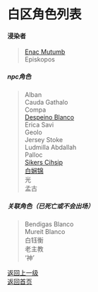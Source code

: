 # 白区角色列表 
#### 浸染者 
> [Enac Mutumb](https://drrlw.github.io/Character/White/EnacMutumb)  
> Episkopos  
  
##### npc角色
> Alban  
> Cauda Gathalo  
> Compa  
> [Despeino Blanco](https://drrlw.github.io/Character/White/DespeinoBlanco)  
> Erica Savi  
> Geolo  
> Jersey Stoke  
> Ludmilla Abdallah  
> Palloc  
> [Sikers Cihsip](https://drrlw.github.io/Character/White/SikersCihsip)    
> [白娴锦](https://drrlw.github.io/Character/White/%E7%99%BD%E5%A8%B4%E9%94%A6)  
> 光  
> 孟古  
 
 
 
##### 关联角色（已死亡或不会出场）
> Bendigas Blanco  
> Mureit Blanco  
> 白钰衡  
> 老主教  
> ‘神’  
 
[返回上一级](https://drrlw.github.io/%E8%A7%92%E8%89%B2)  
[返回首页](https://drrlw.github.io/index)
 


